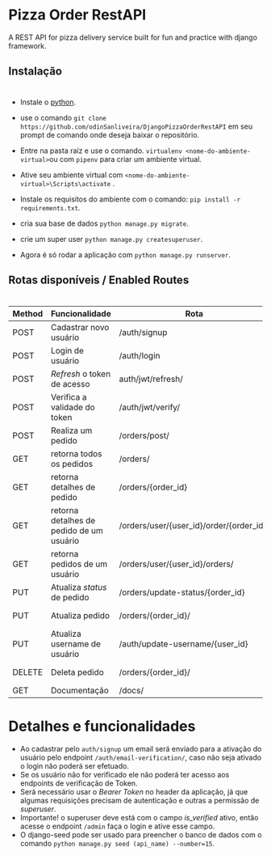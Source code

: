 # Pizza Order RestAPI
A REST API for pizza delivery service built for fun and practice with django framework.

## Instalação
#
* Instale o [python](https://www.python.org/downloads/).
* use o comando ```git clone https://github.com/odinSanliveira/DjangoPizzaOrderRestAPI``` em seu prompt de comando onde deseja baixar o repositório.
* Entre na pasta raíz e use o comando. ```virtualenv <nome-do-ambiente-virtual>```ou com ```pipenv``` para criar um ambiente virtual.
* Ative seu ambiente virtual com `<nome-do-ambiente-virtual>\Scripts\activate` .

* Instale os requisitos do ambiente com o comando: ```pip install -r requirements.txt```.
* cria sua base de dados ```python manage.py migrate```.
* crie um super user ``python manage.py createsuperuser``.
* Agora é só rodar a aplicação com ```python manage.py runserver```.


## Rotas disponíveis / Enabled Routes
#
Method | Funcionalidade | Rota | Access
|---|---|---|---|
|POST | Cadastrar novo usuário | /auth/signup | Todos|
|POST | Login de usuário | /auth/login | Todos|
|POST | _Refresh_ o token de acesso | auth/jwt/refresh/| Todo Usuário|
|POST | Verifica a validade do token | /auth/jwt/verify/ | Todo Usuário|
|POST | Realiza um pedido | /orders/post/ | Todo Usuário|
|GET  | retorna todos os pedidos | /orders/ | todos|
|GET  | retorna detalhes de pedido | /orders/{order_id} | super user|
|GET  | retorna detalhes de pedido de um usuário | /orders/user/{user_id}/order/{order_id}/ | todos|
|GET  | retorna pedidos de um usuário | /orders/user/{user_id}/orders/ | Todo Usuário|
|PUT  | Atualiza _status_ de pedido | /orders/update-status/{order_id} | Super User|
|PUT  | Atualiza pedido | /orders/{order_id}/ | Super User|
|PUT  | Atualiza username de usuário | /auth/update-username/{user_id} | Todo Usuário |
|DELETE  | Deleta pedido | /orders/{order_id}/ | Super User|
|GET | Documentação | /docs/ | Todos|


# Detalhes e funcionalidades
* Ao cadastrar pelo `auth/signup` um email será enviado para a ativação do usuário pelo endpoint `/auth/email-verification/`, caso não seja ativado o login não poderá ser efetuado.
* Se os usuário não for verificado ele não poderá ter acesso aos endpoints de verificação de Token.
* Será necessário usar o _Bearer Token_ no header da aplicação, já que algumas requisições precisam de autenticação e outras a permissão de _superuser_.
* Importante! o superuser deve está com o campo *is_verified* ativo, então acesse o endpoint `/admin` faça o login e ative esse campo.
* O django-seed pode ser usado para preencher o banco de dados com o comando `python manage.py seed (api_name) --number=15`.

